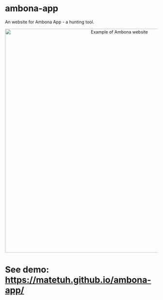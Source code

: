 # ambona-app
An website for Ambona App - a hunting tool.

<p align="center">
  <img src="ambona-app/example/1.JPG " alt="Example of Ambona website" width="738">
</p>

# See demo: https://matetuh.github.io/ambona-app/
